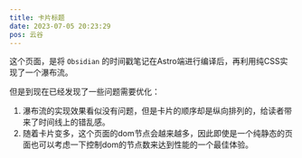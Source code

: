 ```yaml
---
title: 卡片标题
date: 2023-07-05 20:23:29
pos: 云谷
---
```

这个页面，是将 `Obsidian` 的时间戳笔记在Astro端进行编译后，再利用纯CSS实现了一个瀑布流。

但是到现在已经发现了一些问题需要优化：

1. 瀑布流的实现效果看似没有问题，但是卡片的顺序却是纵向排列的，给读者带来了时间线上的错乱感。
2. 随着卡片变多，这个页面的dom节点会越来越多，因此即使是一个纯静态的页面也可以考虑一下控制dom的节点数来达到性能的一个最佳体验。